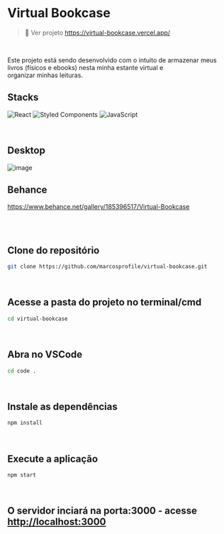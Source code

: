 # Virtual Bookcase
> 🔗 Ver projeto <https://virtual-bookcase.vercel.app/>

<br>

Este projeto está sendo desenvolvido com o intuito de armazenar meus livros (físicos e ebooks) nesta minha estante virtual e <br> organizar minhas leituras.

## Stacks
![React](https://img.shields.io/badge/react-%2320232a.svg?style=for-the-badge&logo=react&logoColor=%2361DAFB) ![Styled Components](https://img.shields.io/badge/styled--components-DB7093?style=for-the-badge&logo=styled-components&logoColor=white) ![JavaScript](https://img.shields.io/badge/javascript-%23323330.svg?style=for-the-badge&logo=javascript&logoColor=%23F7DF1E)

<br>

## Desktop

![image](https://github.com/marcosprofile/virtual-bookcase/assets/86635292/fb9e05cd-8f85-47a1-b3c7-7003f930b876)



## Behance

<https://www.behance.net/gallery/185396517/Virtual-Bookcase>

<br>
<br>

## Clone do repositório

```sh
git clone https://github.com/marcosprofile/virtual-bookcase.git
```
<br>

## Acesse a pasta do projeto no terminal/cmd

```sh
cd virtual-bookcase
```
<br>

## Abra no VSCode
```sh
cd code .
```
<br>

## Instale as dependências
```sh
npm install
```
<br>

## Execute a aplicação
```sh
npm start
```
<br>

## O servidor inciará na porta:3000 - acesse <http://localhost:3000>
